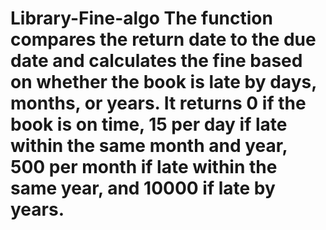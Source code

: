 # Library-Fine-algo The function compares the return date to the due date and calculates the fine based on whether the book is late by days, months, or years. It returns 0 if the book is on time, 15 per day if late within the same month and year, 500 per month if late within the same year, and 10000 if late by years.
